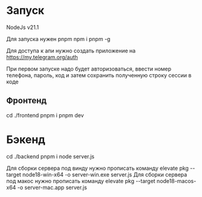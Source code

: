 # Запуск

NodeJs v21.1

Для запуска нужен pnpm
npm i pnpm -g

Для доступа к апи нужно создать приложение на
https://my.telegram.org/auth

При первом запуске надо будет авторизоваться, ввести номер телефона, пароль, код и затем сохранить полученную строку сессии в коде

## Фронтенд

cd ./frontend
pnpm i
pnpm dev

# Бэкенд

cd ./backend
pnpm i
node server.js

Для сборки сервера под винду нужно прописать команду elevate pkg --target node18-win-x64 -o server-win.exe server.js
Для сборки сервера под макос нужно прописать команду elevate pkg --target node18-macos-x64 -o server-mac.app server.js
